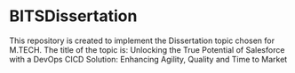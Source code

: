# BITSDissertation
This repository is created to implement the Dissertation topic chosen for M.TECH. The title of the topic is: Unlocking the True Potential of Salesforce with a DevOps CICD Solution: Enhancing Agility, Quality and Time to Market
